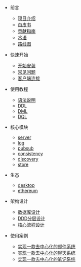 * 前言

  * [项目介绍](zh-cn/README.md)
  * [白皮书](zh-cn/whitebook.md)
  * [贡献指南](en/CONTRIBUTING.md)
  * [术语](zh-cn/background/term.md)
  * [路线图](zh-cn/roadmap.md)

* 快速开始

  * [开始安装](zh-cn/install/start.md)
  * [常见问题](zh-cn/application/issue.md)

  <!-- * [已支持语法](zh-cn/application/supported.md) -->
  * [客户端连接](zh-cn/application/connection_clinets.md)

* 使用教程
  * [语法说明](zh-cn/application/syntax.md)
  <!-- * [支持语法](zh-cn/application/supported.md)  -->
  * [DDL](zh-cn/application/DDL.md) 
  * [DML](zh-cn/application/DML.md) 
  * [DQL](zh-cn/application/DQL.md) 

* 核心模块
  * [server](zh-cn/p2pdb-server/introduce.md)
  * [log](zh-cn/p2pdb-log/introduce.md)
  * [pubsub](zh-cn/p2pdb-pubsub/introduce.md)
  * [consistency](zh-cn/p2pdb-consistency/introduce.md)
  * [discovery](zh-cn/p2pdb-discovery/introduce.md)
  * [store](zh-cn/p2pdb-store/introduce.md)
  <!-- * [cdc](zh-cn/p2pdb-cdc/introduce.md) -->

* 生态
  * [desktop](https://github.com/Rock-liyi/p2pdb-desktop)
  * [ethereum](https://github.com/Rock-liyi/p2pdb-ethereum)


* 架构设计
    * [数据库设计](zh-cn/entity/persistence.md)
    * [DDD分层设计](zh-cn/architecture/DDD.md)
    * [核心流程设计](zh-cn/architecture/process.md)
    <!-- * [消息队列](zh-cn/p2pdb-cdc/queue.md) -->


* 使用案例

    * [实现一款去中心化的邮件系统](zh-cn/case/email.md)
    * [实现一款去中心化的聊天系统](zh-cn/case/chat.md)
    * [实现一款去中心化的笔记系统](zh-cn/case/note.md)

<!-- 
* 安全控制
  * [权限控制](zh-cn/safety/authority.md) -->
<!-- 
* 其它资料

  * [其它资料](zh-cn/others.md)
  * [兰伯特时钟](zh-cn/clock/lamportclock.md)
  * [CRDT](zh-cn/clock/CRDT.md) -->